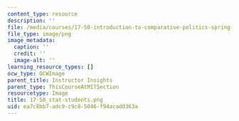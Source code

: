 ```yaml
---
content_type: resource
description: ''
file: /media/courses/17-50-introduction-to-comparative-politics-spring-2014/ea7c8bb7adc9c9c85046f94acad0363a_17-50_stat-students.png
file_type: image/png
image_metadata:
  caption: ''
  credit: ''
  image-alt: ''
learning_resource_types: []
ocw_type: OCWImage
parent_title: Instructor Insights
parent_type: ThisCourseAtMITSection
resourcetype: Image
title: 17-50_stat-students.png
uid: ea7c8bb7-adc9-c9c8-5046-f94acad0363a
---
```

